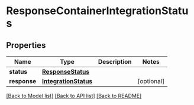 # ResponseContainerIntegrationStatus

## Properties
Name | Type | Description | Notes
------------ | ------------- | ------------- | -------------
**status** | [**ResponseStatus**](ResponseStatus.md) |  | 
**response** | [**IntegrationStatus**](IntegrationStatus.md) |  | [optional] 

[[Back to Model list]](../README.md#documentation-for-models) [[Back to API list]](../README.md#documentation-for-api-endpoints) [[Back to README]](../README.md)


